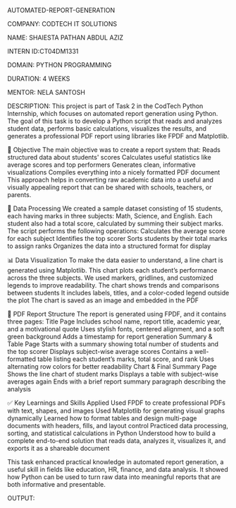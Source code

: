 AUTOMATED-REPORT-GENERATION

COMPANY: CODTECH IT SOLUTIONS

NAME: SHAIESTA PATHAN ABDUL AZIZ

INTERN ID:CT04DM1331

DOMAIN: PYTHON PROGRAMMING

DURATION: 4 WEEKS

MENTOR: NELA SANTOSH

DESCRIPTION:
This project is part of Task 2 in the CodTech Python Internship, which focuses on automated report generation using Python. The goal of this task is to develop a Python script that reads and analyzes student data, performs basic calculations, visualizes the results, and generates a professional PDF report using libraries like FPDF and Matplotlib.

📌 Objective
The main objective was to create a report system that:
Reads structured data about students' scores
Calculates useful statistics like average scores and top performers
Generates clean, informative visualizations
Compiles everything into a nicely formatted PDF document
This approach helps in converting raw academic data into a useful and visually appealing report that can be shared with schools, teachers, or parents.

🧮 Data Processing
We created a sample dataset consisting of 15 students, each having marks in three subjects: Math, Science, and English. Each student also had a total score, calculated by summing their subject marks.
The script performs the following operations:
Calculates the average score for each subject
Identifies the top scorer
Sorts students by their total marks to assign ranks
Organizes the data into a structured format for display

📊 Data Visualization
To make the data easier to understand, a line chart is generated using Matplotlib. This chart plots each student’s performance across the three subjects. We used markers, gridlines, and customized legends to improve readability.
The chart shows trends and comparisons between students
It includes labels, titles, and a color-coded legend outside the plot
The chart is saved as an image and embedded in the PDF

📄 PDF Report Structure
The report is generated using FPDF, and it contains three pages:
Title Page
Includes school name, report title, academic year, and a motivational quote
Uses stylish fonts, centered alignment, and a soft green background
Adds a timestamp for report generation
Summary & Table Page
Starts with a summary showing total number of students and the top scorer
Displays subject-wise average scores
Contains a well-formatted table listing each student’s marks, total score, and rank
Uses alternating row colors for better readability
Chart & Final Summary Page
Shows the line chart of student marks
Displays a table with subject-wise averages again
Ends with a brief report summary paragraph describing the analysis

✅ Key Learnings and Skills Applied
Used FPDF to create professional PDFs with text, shapes, and images
Used Matplotlib for generating visual graphs dynamically
Learned how to format tables and design multi-page documents with headers, fills, and layout control
Practiced data processing, sorting, and statistical calculations in Python
Understood how to build a complete end-to-end solution that reads data, analyzes it, visualizes it, and exports it as a shareable document

This task enhanced practical knowledge in automated report generation, a useful skill in fields like education, HR, finance, and data analysis. It showed how Python can be used to turn raw data into meaningful reports that are both informative and presentable.

OUTPUT:
